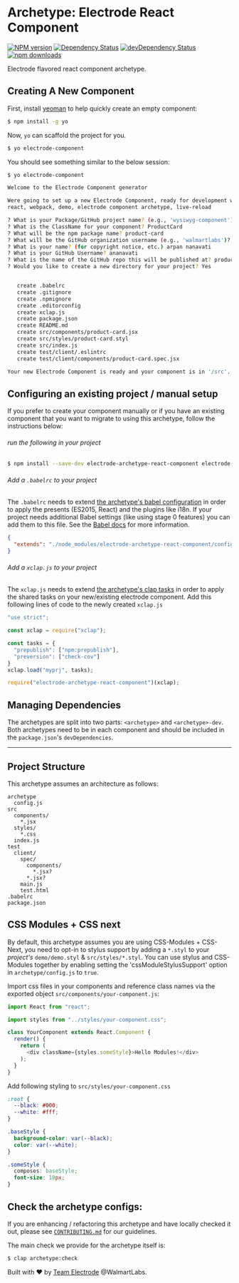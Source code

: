 # Archetype: Electrode React Component

[![NPM version][npm-image]][npm-url] [![Dependency Status][daviddm-image]][daviddm-url] [![devDependency Status][daviddm-dev-image]][daviddm-dev-url] [![npm downloads][npm-downloads-image]][npm-downloads-url]

Electrode flavored react component archetype.

## Creating A New Component

First, install [yeoman](http://yeoman.io/) to help quickly create an empty component:

```bash
$ npm install -g yo
```

Now, `yo` can scaffold the project for you.

```bash
$ yo electrode-component
```

You should see something similar to the below session:

```bash
$ yo electrode-component

Welcome to the Electrode Component generator

Were going to set up a new Electrode Component, ready for development with
react, webpack, demo, electrode component archetype, live-reload

? What is your Package/GitHub project name? (e.g., 'wysiwyg-component') product-card
? What is the ClassName for your component? ProductCard
? What will be the npm package name? product-card
? What will be the GitHub organization username (e.g., 'walmartlabs')? electrodeio
? What is your name? (for copyright notice, etc.) arpan nanavati
? What is your GitHub Username? ananavati
? What is the name of the GitHub repo this will be published at? product-card
? Would you like to create a new directory for your project? Yes


   create .babelrc
   create .gitignore
   create .npmignore
   create .editorconfig
   create xclap.js
   create package.json
   create README.md
   create src/components/product-card.jsx
   create src/styles/product-card.styl
   create src/index.js
   create test/client/.eslintrc
   create test/client/components/product-card.spec.jsx

Your new Electrode Component is ready and your component is in '/src'.
```

## Configuring an existing project / manual setup

If you prefer to create your component manually or if you have an existing component that you want to migrate to using this archetype, follow the instructions below:

###### run the following in your project

```bash
$ npm install --save-dev electrode-archetype-react-component electrode-archetype-react-component-dev
```

###### Add a `.babelrc` to your project

The `.babelrc` needs to extend
[the archetype's babel configuration](config/babel/.babelrc) in order to apply the presents (ES2015, React) and the plugins like i18n. If your project needs additional Babel settings (like using stage 0 features) you can add them to this file. See the [Babel docs](https://babeljs.io/docs/usage/babelrc/) for more information.

```json
{
  "extends": "./node_modules/electrode-archetype-react-component/config/babel/.babelrc"
}
```

###### Add a `xclap.js` to your project

The `xclap.js` needs to extend
[the archetype's clap tasks](/arhcetype-clap.js) in order to apply the shared tasks on your new/existing electrode component. Add this following lines of code to the newly created `xclap.js`

```js
"use strict";

const xclap = require("xclap");

const tasks = {
  "prepublish": ["npm:prepublish"],
  "preversion": ["check-cov"]
}
xclap.load("myprj", tasks);

require("electrode-archetype-react-component")(xclap);
```

## Managing Dependencies

The archetypes are split into two parts: `<archetype>` and `<archetype>-dev`. Both archetypes need to be in each component and should be included in the `package.json`'s `devDependencies`.

* * *

## Project Structure

This archetype assumes an architecture as follows:

```text
archetype
  config.js
src
  components/
    *.jsx
  styles/
    *.css
  index.js
test
  client/
    spec/
      components/
        *.jsx?
      *.jsx?
    main.js
    test.html
.babelrc
package.json
```

## CSS Modules + CSS next

By default, this archetype assumes you are using CSS-Modules + CSS-Next, you need
to opt-in to stylus support by adding a `*.styl` to your _project's_ `demo/demo.styl` & `src/styles/*.styl`.
You can use stylus and CSS-Modules together by enabling setting the 'cssModuleStylusSupport' option in
`archetype/config.js` to `true`.

Import css files in your components and reference class names via the exported object `src/components/your-component.js`:

```javascript
import React from "react";

import styles from "../styles/your-component.css";

class YourComponent extends React.Component {
  render() {
    return (
      <div className={styles.someStyle}>Hello Modules!</div>
    );
  }
}
```

Add following styling to `src/styles/your-component.css`

```css
:root {
  --black: #000;
  --white: #fff;
}

.baseStyle {
  background-color: var(--black);
  color: var(--white);
}

.someStyle {
  composes: baseStyle;
  font-size: 18px;
}
```

## Check the archetype configs:

If you are enhancing / refactoring this archetype and have locally checked it out,
please see [`CONTRIBUTING.md`](./CONTRIBUTING.md) for our guidelines.

The main check we provide for the archetype itself is:

```sh
$ clap archetype:check
```

Built with :heart: by [Team Electrode](https://github.com/orgs/electrode-io/people) @WalmartLabs.

[npm-image]: https://badge.fury.io/js/electrode-archetype-react-component.svg

[npm-url]: https://npmjs.org/package/electrode-archetype-react-component

[daviddm-image]: https://david-dm.org/electrode-io/electrode/status.svg?path=packages/electrode-archetype-react-component

[daviddm-url]: https://david-dm.org/electrode-io/electrode?path=packages/electrode-archetype-react-component

[daviddm-dev-image]: https://david-dm.org/electrode-io/electrode/dev-status.svg?path=packages/electrode-archetype-react-component

[daviddm-dev-url]: https://david-dm.org/electrode-io/electrode?path=packages/electrode-archetype-react-component?type=dev

[npm-downloads-image]: https://img.shields.io/npm/dm/electrode-archetype-react-component.svg

[npm-downloads-url]: https://www.npmjs.com/package/electrode-archetype-react-component
